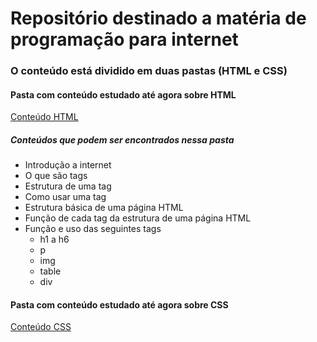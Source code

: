 # Repositório destinado a matéria de programação para internet

### O conteúdo está dividido em duas pastas (HTML e CSS)

#### Pasta com conteúdo estudado até agora sobre HTML

[Conteúdo HTML](./HTML/README.md)

##### Conteúdos que podem ser encontrados nessa pasta

- Introdução a internet
- O que são tags
- Estrutura de uma tag
- Como usar uma tag
- Estrutura básica de uma página HTML
- Função de cada tag da estrutura de uma página HTML
- Função e uso das seguintes tags
    - h1 a h6
    - p
    - img
    - table
    - div

#### Pasta com conteúdo estudado até agora sobre CSS

[Conteúdo CSS](./CSS/README.md)

